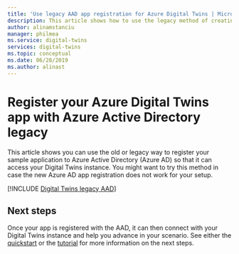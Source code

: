 ```yaml
---
title: 'Use legacy AAD app registration for Azure Digital Twins | Microsoft Docs'
description: This article shows how to use the legacy method of creating app registration with Azure Active Directory for your Azure Digital Twins setup.
author: alinamstanciu
manager: philmea
ms.service: digital-twins
services: digital-twins
ms.topic: conceptual
ms.date: 06/28/2019
ms.author: alinast
---
```


# Register your Azure Digital Twins app with Azure Active Directory legacy

This article shows you can use the old or legacy way to register your sample application to Azure Active Directory (Azure AD) so that it can access your Digital Twins instance. You might want to try this method in case the new Azure AD app registration does not work for your setup.

[!INCLUDE [Digital Twins legacy AAD](../../includes/digital-twins-permissions-legacy.md)]

## Next steps

Once your app is registered with the AAD, it can then connect with your Digital Twins instance and help you advance in your scenario. See either the [quickstart](quickstart-view-occupancy-dotnet.md#build-application) or the [tutorial](tutorial-facilities-setup.md#configure-the-digital-twins-sample) for more information on the next steps. 